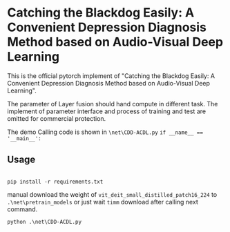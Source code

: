 # Catching the Blackdog Easily: A Convenient Depression Diagnosis Method based on Audio-Visual Deep Learning
This is the official pytorch implement of "Catching the Blackdog Easily: A Convenient Depression Diagnosis Method based on Audio-Visual Deep Learning".

The parameter of Layer fusion should hand compute in different task. The implement of parameter interface and process of training and test
are omitted for commercial protection.

The demo Calling code is shown in `\net\CDD-ACDL.py` `if __name__ == '__main__':`

## Usage

```` 

pip install -r requirements.txt
````
manual download the weight of `vit_deit_small_distilled_patch16_224`  to `.\net\pretrain_models` or just wait  ``timm`` download after calling next command.
````
python .\net\CDD-ACDL.py
````
